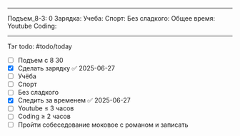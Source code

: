 
---
Подъем_8-3: 0
Зарядка:
Учеба:
Спорт:
Без сладкого:
Общее время:
Youtube
Coding:

---

Тэг todo: #todo/today
- [ ] Подъем с 8 30
- [x] Сделать зарядку ✅ 2025-06-27
- [ ] Учёба  
- [ ] Спорт  
- [ ] Без сладкого  
- [x] Следить за временем ✅ 2025-06-27
- [ ] Youtube ≤ 3 часов
- [ ] Coding ≥ 2 часов
- [ ]  Пройти собеседование моковое с романом и записать